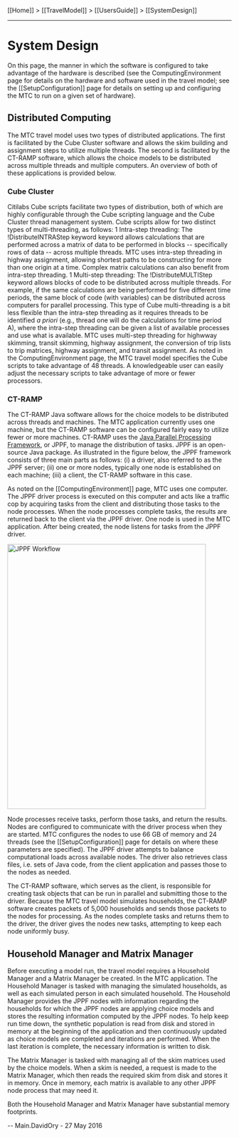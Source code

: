[[Home]] > [[TravelModel]] > [[UsersGuide]] > [[SystemDesign]]

***

# System Design

On this page, the manner in which the software is configured to take advantage of the hardware is described (see the ComputingEnvironment page for details on the hardware and software used in the travel model; see the [[SetupConfiguration]] page for details on setting up and configuring the MTC to run on a given set of hardware).

## Distributed Computing

The MTC travel model uses two types of distributed applications. The first is facilitated by the Cube Cluster software and allows the skim building and assignment steps to utilize multiple threads. The second is facilitated by the CT-RAMP software, which allows the choice models to be distributed across multiple threads and multiple computers. An overview of both of these applications is provided below.

### Cube Cluster

Citilabs Cube scripts facilitate two types of distribution, both of which are highly configurable through the Cube scripting language and the Cube Cluster thread management system. Cube scripts allow for two distinct types of multi-threading, as follows:
   1 Intra-step threading: The !DistributeINTRAStep keyword keyword allows calculations that are performed across a matrix of data to be performed in blocks -- specifically rows of data -- across multiple threads. MTC uses intra-step threading in highway assignment, allowing shortest paths to be constructing for more than one origin at a time. Complex matrix calculations can also benefit from intra-step threading.
   1 Multi-step threading: The !DistributeMULTIStep keyword allows blocks of code to be distributed across multiple threads. For example, if the same calculations are being performed for five different time periods, the same block of code (with variables) can be distributed across computers for parallel processing. This type of Cube multi-threading is a bit less flexible than the intra-step threading as it requires threads to be identified _a priori_ (e.g., thread one will do the calculations for time period A), where the intra-step threading can be given a list of available processes and use what is available. MTC uses multi-step threading for highwway skimming, transit skimming, highway assignment, the conversion of trip lists to trip matrices, highway assignment, and transit assignment.
As noted in the ComputingEnvironment page, the MTC travel model specifies the Cube scripts to take advantage of 48 threads. A knowledgeable user can easily adjust the necessary scripts to take advantage of more or fewer processors.

### CT-RAMP

The CT-RAMP Java software allows for the choice models to be distributed across threads and machines. The MTC application currently uses one machine, but the CT-RAMP software can be configured fairly easy to utilize fewer or more machines. CT-RAMP uses the [Java Parallel Processing Framework](http://www.jppf.org/), or JPPF, to manage the distribution of tasks. JPPF is an open-source Java package. As illustrated in the figure below, the JPPF framework consists of three main parts as follows: (i) a driver, also referred to as the JPPF server; (ii) one or more nodes, typically one node is established on each machine; (iii) a client, the CT-RAMP software in this case.

As noted on the [[ComputingEnvironment]] page, MTC uses one computer. The JPPF driver process is executed on this computer and acts like a traffic cop by acquiring tasks from the client and distributing those tasks to the node processes. When the node processes complete tasks, the results are returned back to the client via the JPPF driver. One node is used in the MTC application. After being created, the node listens for tasks from the JPPF driver.

<img alt="JPPF Workflow" height="596" src="http://analytics.mtc.ca.gov/foswiki/pub/Main/SystemDesign/JPPF_Workflow.png" title="JPPF_Workflow.png" width="446" />


Node processes receive tasks, perform those tasks, and return the results. Nodes are configured to communicate with the driver process when they are started. MTC configures the nodes to use 66 GB of memory and 24 threads (see the [[SetupConfiguration]] page for details on where these parameters are specified). The JPPF driver attempts to balance computational loads across available nodes. The driver also retrieves class files, i.e. sets of Java code, from the client application and passes those to the nodes as needed.

The CT-RAMP software, which serves as the client, is responsible for creating task objects that can be run in parallel and submitting those to the driver. Because the MTC travel model simulates households, the CT-RAMP software creates packets of 5,000 households and sends those packets to the nodes for processing. As the nodes complete tasks and returns them to the driver, the driver gives the nodes new tasks, attempting to keep each node uniformly busy.

## Household Manager and Matrix Manager

Before executing a model run, the travel model requires a Household Manager and a Matrix Manager be created. In the MTC application. The Household Manager is tasked with managing the simulated households, as well as each simulated person in each simulated household. The Household Manager provides the JPPF nodes with information regarding the households for which the JPPF nodes are applying choice models and stores the resulting information computed by the JPPF nodes. To help keep run time down, the synthetic population is read from disk and stored in memory at the beginning of the application and then continuously updated as choice models are completed and iterations are performed. When the last iteration is complete, the necessary information is written to disk.

The Matrix Manager is tasked with managing all of the skim matrices used by the choice models. When a skim is needed, a request is made to the Matrix Manager, which then reads the required skim from disk and stores it in memory. Once in memory, each matrix is available to any other JPPF node process that may need it.

Both the Household Manager and Matrix Manager have substantial memory footprints.

-- Main.DavidOry - 27 May 2016
